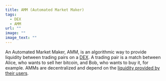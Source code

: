 ```yaml
---
title: AMM (Automated Market Maker)
tags:
  - DEX
  - AMM
url: ""
image: ""
image_text: ""
---
```


An Automated Market Maker, AMM, is an algorithmic way to provide liquidity between trading pairs on a [DEX](https://www.essentialcardano.io/glossary/dex). A trading pair is a match between Alice, who wants to sell her bitcoin, and Bob, who wants to buy it, for example. AMMs are decentralized and depend on the [liquidity provided by their users](https://www.essentialcardano.io/glossary/liquidity-mining).

